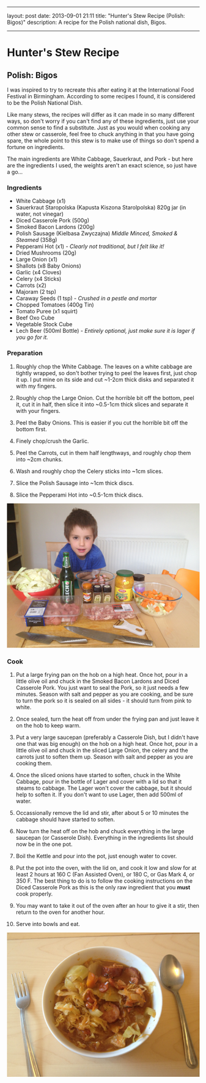 ---
layout: post
date: 2013-09-01 21:11
title: "Hunter's Stew Recipe (Polish: Bigos)"
description: A recipe for the Polish national dish, Bigos.
___


# Hunter's Stew Recipe

## Polish: Bigos

I was inspired to try to recreate this after eating it at the International Food Festival in Birmingham. According to some recipes I found, it is considered to be the Polish National Dish.

Like many stews, the recipes will differ as it can made in so many different ways, so don't worry if you can't find any of these ingredients, just use your common sense to find a substitute. Just as you would when cooking any other stew or casserole, feel free to chuck anything in that you have going spare, the whole point to this stew is to make use of things so don't spend a fortune on ingredients.

The main ingredients are White Cabbage, Sauerkraut, and Pork - but here are the ingredients I used, the weights aren't an exact science, so just have a go...


### Ingredients

- White Cabbage (x1)
- Sauerkraut Staropolska (Kapusta Kiszona Starolpolska) 820g jar (in water, not vinegar)
- Diced Casserole Pork (500g)
- Smoked Bacon Lardons (200g)
- Polish Sausage (Kielbasa Zwyczajna) _Middle Minced, Smoked & Steamed_ (358g)
- Pepperami Hot (x1) - _Clearly not traditional, but I felt like it!_
- Dried Mushrooms (20g)
- Large Onion (x1)
- Shallots (x8 Baby Onions)
- Garlic (x4 Cloves)
- Celery (x4 Sticks)
- Carrots (x2)
- Majoram (2 tsp)
- Caraway Seeds (1 tsp) - _Crushed in a pestle and mortar_
- Chopped Tomatoes (400g Tin)
- Tomato Puree (x1 squirt)
- Beef Oxo Cube
- Vegetable Stock Cube
- Lech Beer (500ml Bottle) - _Entirely optional, just make sure it is lager if you go for it._


### Preparation

1. Roughly chop the White Cabbage. The leaves on a white cabbage are tightly wrapped, so don't bother trying to peel the leaves first, just chop it up. I put mine on its side and cut ~1-2cm thick disks and separated it with my fingers.

2. Roughly chop the Large Onion. Cut the horrible bit off the bottom, peel it, cut it in half, then slice it into ~0.5-1cm thick slices and separate it with your fingers.

3. Peel the Baby Onions. This is easier if you cut the horrible bit off the bottom first.

4. Finely chop/crush the Garlic.

5. Peel the Carrots, cut in them half lengthways, and roughly chop them into ~2cm chunks.

6. Wash and roughly chop the Celery sticks into ~1cm slices.

7. Slice the Polish Sausage into ~1cm thick discs.

8. Slice the Pepperami Hot into ~0.5-1cm thick discs.

![Preparation](/images/2013-09-01-hunters-stew-polish-bigos/preparation.jpg)


### Cook

1. Put a large frying pan on the hob on a high heat. Once hot, pour in a little olive oil and chuck in the Smoked Bacon Lardons and Diced Casserole Pork. You just want to seal the Pork, so it just needs a few minutes. Season with salt and pepper as you are cooking, and be sure to turn the pork so it is sealed on all sides - it should turn from pink to white.

2. Once sealed, turn the heat off from under the frying pan and just leave it on the hob to keep warm.

3. Put a very large saucepan (preferably a Casserole Dish, but I didn't have one that was big enough) on the hob on a high heat. Once hot, pour in a little olive oil and chuck in the sliced Large Onion, the celery and the carrots just to soften them up. Season with salt and pepper as you are cooking them.

4. Once the sliced onions have started to soften, chuck in the White Cabbage, pour in the bottle of Lager and cover with a lid so that it steams to cabbage. The Lager won't cover the cabbage, but it should help to soften it. If you don't want to use Lager, then add 500ml of water.

5. Occassionally remove the lid and stir, after about 5 or 10 minutes the cabbage should have started to soften.

6. Now turn the heat off on the hob and chuck everything in the large saucepan (or Casserole Dish). Everything in the ingredients list should now be in the one pot.

7. Boil the Kettle and pour into the pot, just enough water to cover.

8. Put the pot into the oven, with the lid on, and cook it low and slow for at least 2 hours at 160 C (Fan Assisted Oven), or 180 C, or Gas Mark 4, or 350 F. The best thing to do is to follow the cooking instructions on the Diced Casserole Pork as this is the only raw ingredient that you __must__ cook properly.

9. You may want to take it out of the oven after an hour to give it a stir, then return to the oven for another hour.

10. Serve into bowls and eat.

![Eat](/images/2013-09-01-hunters-stew-polish-bigos/eat.jpg)
